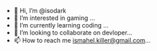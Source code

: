 - 👋 Hi, I’m @isodark
- 👀 I’m interested in gaming ...
- 🌱 I’m currently learning coding ...
- 💞️ I’m looking to collaborate on devloper...
- 📫 How to reach me ismahel.killer@gmail.com...

<!---
isodark/isodark is a ✨ special ✨ repository because its `README.md` (this file) appears on your GitHub profile.
You can click the Preview link to take a look at your changes.
--->
